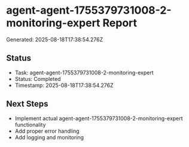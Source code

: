 # agent-agent-1755379731008-2-monitoring-expert Report

Generated: 2025-08-18T17:38:54.276Z

## Status
- Task: agent-agent-1755379731008-2-monitoring-expert
- Status: Completed
- Timestamp: 2025-08-18T17:38:54.276Z

## Next Steps
- Implement actual agent-agent-1755379731008-2-monitoring-expert functionality
- Add proper error handling
- Add logging and monitoring
